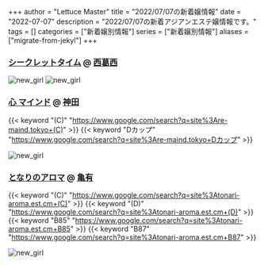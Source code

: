 +++
author = "Lettuce Master"
title = "2022/07/07の新着嬢情報"
date = "2022-07-07"
description = "2022/07/07の新着アジアンエステ嬢情報です。"
tags = []
categories = ["新着嬢別情報"]
series = ["新着嬢別情報"]
aliases = ["migrate-from-jekyl"]
+++
### [シークレットタイム](http://s-time.work/) @ [西葛西](/post/nishikasai)


![new_girl](https://i.imgur.com/UrZSH8X.jpeg)
![new_girl](https://i.imgur.com/JAp7CBF.jpeg)
### [心 マインド](http://re-maind.tokyo/) @ [神田](/post/kanda)
{{< keyword "(C)" "https://www.google.com/search?q=site%3Are-maind.tokyo+(C)" >}} {{< keyword "Dカップ" "https://www.google.com/search?q=site%3Are-maind.tokyo+Dカップ" >}} 

![new_girl](https://i.imgur.com/irYV2aa.jpeg)
### [となりのアロマ](https://tonari-aroma.est.cm/) @ [亀有](/post/kameari)
{{< keyword "(C)" "https://www.google.com/search?q=site%3Atonari-aroma.est.cm+(C)" >}} {{< keyword "(D)" "https://www.google.com/search?q=site%3Atonari-aroma.est.cm+(D)" >}} {{< keyword "B85" "https://www.google.com/search?q=site%3Atonari-aroma.est.cm+B85" >}} {{< keyword "B87" "https://www.google.com/search?q=site%3Atonari-aroma.est.cm+B87" >}} 

![new_girl](https://tonari-aroma.est.cm/photos/sites/8/2022/07/2022070609084865.jpg_350X566.jpg)
